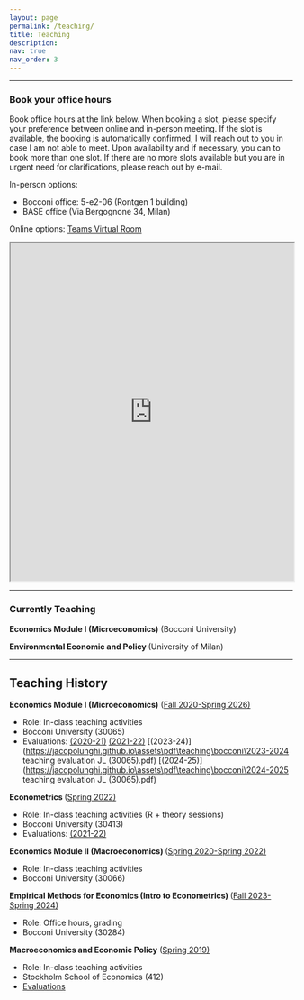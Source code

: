 ```yaml
---
layout: page
permalink: /teaching/
title: Teaching
description:
nav: true
nav_order: 3
---
```



---
### Book your office hours

Book office hours at the link below. When booking a slot, please specify your preference between online and in-person meeting. If the slot is available, the booking is automatically confirmed, I will reach out to you in case I am not able to meet. Upon availability and if necessary, you can to book more than one slot.
If there are no more slots available but you are in urgent need for clarifications, please reach out by e-mail.

In-person options:
- Bocconi office: 5-e2-06 (Rontgen 1 building)
- BASE office (Via Bergognone 34, Milan)

Online options: [Teams Virtual Room](https://teams.microsoft.com/l/meetup-join/19%3ameeting_OTY4NjZhMmMtNWVmOC00ZmE4LWExNzEtYmI2MjVmNWQ1ZmVk%40thread.v2/0?context=%7b%22Tid%22%3a%226bf3b57a-9fb4-47c2-9ada-51156518f52f%22%2c%22Oid%22%3a%22ee5dd981-717e-454e-8f18-99856c435a11%22%7d)

<!-- Google tag (gtag.js) -->
<script async src="https://www.googletagmanager.com/gtag/js?id=G-V4SJYKK7D6"></script>
<script>
  window.dataLayer = window.dataLayer || [];
  function gtag(){dataLayer.push(arguments);}
  gtag('js', new Date());

  gtag('config', 'G-V4SJYKK7D6');
</script>

<!-- div class="caption" style="font-size:32px;">
     <strong>Office Hours</strong>
</div>






<!-- Google Calendar Appointment Scheduling begin -->
<iframe src="https://calendar.google.com/calendar/appointments/schedules/AcZssZ2DdnOojU8vhqxk_Wg0h7x1CdJv3iidXQqHzLcDp7rz7JsKXqZFl2DXdGZ_34nPmqP4jHX3Tich?gv=true" style="border: 1" width="100%" height="600" frameborder="1"></iframe>
<!-- end Google Calendar Appointment Scheduling -->


---
### Currently Teaching
<strong>Economics Module I (Microeconomics)</strong> (Bocconi University)

<strong> Environmental Economic and Policy  </strong> (University of Milan)

---

## Teaching History

<strong>Economics Module I (Microeconomics)</strong> ([Fall 2020-Spring 2026)](http://didattica.unibocconi.it/ts/tsn_anteprima.php?cod_ins=30065&anno=2021&ric_cdl=TR01&IdPag=6351)
- Role: In-class teaching activities
- Bocconi University (30065)
- Evaluations: [(2020-21)](https://jacopolunghi.github.io\assets\pdf\teaching\bocconi\2021-2022_30065_79335_4_ISem.pdf) [(2021-22)](https://jacopolunghi.github.io\assets\pdf\teaching\bocconi\2021-2022_30065_79335_4_ISem.pdf) [(2023-24)](https://jacopolunghi.github.io\assets\pdf\teaching\bocconi\2023-2024 teaching evaluation JL (30065).pdf) [(2024-25)](https://jacopolunghi.github.io\assets\pdf\teaching\bocconi\2024-2025 teaching evaluation JL (30065).pdf)


<strong>Econometrics </strong> ([Spring 2022)](https://didattica.unibocconi.it/ts/tsn_anteprima.php?cod_ins=30413&anno=2021&IdPag=6351)
- Role: In-class teaching activities (R + theory sessions)
- Bocconi University (30413)
- Evaluations: [(2021-22)](https://jacopolunghi.github.io\assets\pdf\teaching\bocconi\2021-2022_30413_79335_25_IISem.pdf)



<strong>Economics Module II (Macroeconomics) </strong> ([Spring 2020-Spring 2022)](https://didattica.unibocconi.it/ts/tsn_anteprima2006.php?IdPag=6067&anno=2015&cod_ins=30066)
- Role: In-class teaching activities
- Bocconi University (30066)

<strong>Empirical Methods for Economics (Intro to Econometrics) </strong> ([Fall 2023-Spring 2024)](https://didattica.unibocconi.eu/ts/tsn_anteprima.php?cod_ins=30284&anno=2023&IdPag=6936)
- Role: Office hours, grading
- Bocconi University (30284)

<strong>Macroeconomics and Economic Policy</strong> ([Spring 2019)](https://pcw.hhs.se/course/412)
- Role: In-class teaching activities
- Stockholm School of Economics (412)
- [Evaluations](https://jacopolunghi.github.io\assets\pdf\teaching\hhs\teacher_report_hhs.pdf)
